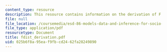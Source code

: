 ```yaml
---
content_type: resource
description: This resource contains information on the derivation of F dist.
file: null
file_location: /coursemedia/esd-86-models-data-and-inference-for-socio-technical-systems-spring-2007/025b6f8a95eaf9fbcd2462fa28249890_fdist_derivation.pdf
file_type: application/pdf
resourcetype: Document
title: fdist_derivation.pdf
uid: 025b6f8a-95ea-f9fb-cd24-62fa28249890
---
```

